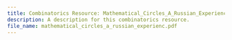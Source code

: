 ```yaml
---
title: Combinatorics Resource: Mathematical_Circles_A_Russian_Experienc
description: A description for this combinatorics resource.
file_name: mathematical_circles_a_russian_experienc.pdf
---
```

